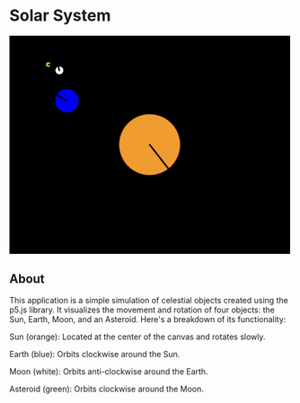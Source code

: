 # Solar System

<img src="solarSystem.png" width="500">

## About

This application is a simple simulation of celestial objects created using the p5.js library. It visualizes the movement and rotation of four objects: the Sun, Earth, Moon, and an Asteroid. Here's a breakdown of its functionality:

Sun (orange): Located at the center of the canvas and rotates slowly.

Earth (blue): Orbits clockwise around the Sun.

Moon (white): Orbits anti-clockwise around the Earth.

Asteroid (green): Orbits clockwise around the Moon.
